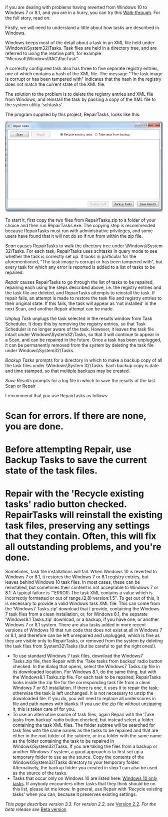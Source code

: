 if you are dealing with problems having reverted from Windows 10 to Windows 7 or 8.1, and you are in a hurry, you can try this [Walk-through](Walk-through).  For the full story, read on.

Firstly, we will need to understand a little about how tasks are described in Windows.

Windows keeps most of the detail about a task in an XML file held under \Windows\System32\Tasks. Task files are held in a directory tree, and are referred to using the relative path, for example “Microsoft\Windows\RAC\RacTask”. 

A correctly configured task also has three to five separate registry entries, one of which contains a hash of the XML file.  The message "The task image is corrupt or has been tampered with" indicates that the hash in the registry does not match the current state of the XML file.

The solution to the problem is to delete the registry entries and XML file from Windows, and reinstall the task by passing a copy of the XML file to the system utility ‘schtasks’.

The program supplied by this project, RepairTasks, looks like this:

![](Documentation_RepairTasksV31.JPG)

To start it, first copy the two files from RepairTasks.zip to a folder of your choice and then run RepairTasks.exe. The copying step is recommended because RepairTasks must run with administrative privileges, and some users have found that it will not do so if run from within the zip file.

_Scan_ causes RepairTasks to walk the directory tree under \Windows\System 32\Tasks. For each task, RepairTasks uses schtasks in query mode to see whether the task is correctly set up. It looks in particular for the aforementioned, "The task image is corrupt or has been tampered with", but every task for which any error is reported is added to a list of tasks to be repaired.

_Repair_ causes RepairTasks to go through the list of tasks to be repaired, repairing each using the steps described above, i.e. the registry entries and the task file are deleted, and RepairTasks attempts to reinstall the task. If repair fails, an attempt is made to restore the task file and registry entries to their original state.  If this fails, the task will appear as 'not installed' in the next Scan, and another Repair attempt can be made. 

_Unplug Task_ unplugs the task selected in the results window from Task Scheduler.  It does this by removing the registry entries, so that Task Scheduler is no longer aware of the task. However, it leaves the task file intact under Windows\System32\Tasks, so that it will continue to appear in a Scan, and can be repaired in the future. Once a task has been unplugged, it can be permanently removed from the system by deleting the task file under Windows\System32\Tasks.

_Backup Tasks_ prompts for a directory in which to make a backup copy of all the task files under \Windows\System 32\Tasks. Each backup copy is date and time stamped, so that multiple backups may be created.

_Save Results_ prompts for a log file in which to save the results of the last Scan or Repair

I recommend that you use RepairTasks as follows:
# Scan for errors. If there are none, you are done.
# Before attempting Repair, use Backup Tasks to save the current state of the task files.
# Repair with the 'Recycle existing tasks' radio button checked. RepairTasks will reinstall the existing task files, preserving any settings that they contain. Often, this will fix all outstanding problems, and you're done.
Sometimes, task file installations will fail. When Windows 10 is reverted to Windows 7 or 8.1, it restores the Windows 7 or 8.1 registry entries, but leaves behind Windows 10 task files.  In most cases, these can be reinstalled, but sometimes their content is not acceptable to Windows 7 or 8.1. A typical failure is “'ERROR: The task XML contains a value which is incorrectly formatted or out of range.(2,8):version:1.5". To get out of this, it is necessary to provide a valid Windows task XML file. This can come from the ‘Windows7 Tasks.zip’ download that I provide, containing the Windows 7 task files from a clean installation, or, for Windows 8.1, the separate ‘Windows8.1 Tasks.zip’ download, or a backup, if you have one; or another Windows 7 or 8.1 system. There are also tasks added in more recent versions of Windows 10 that run code that does not exist at all in Windows 7 or 8.1, and therefore can be left unrepaired and unplugged, which is fine as they are visible only to RepairTasks, or removed from the system by deleting the task files from System32\Tasks (but be careful to get the right ones!).
* To use standard Windows 7 task files, download the Windows7 Tasks.zip file, then Repair with the ‘Take tasks from backup’ radio button checked. In the dialog that opens, select the Windows7 Tasks.zip file in its downloaded location.  For Windows 8.1, do the same thing, but with the Windows8.1 Tasks.zip file. For each task to be repaired, RepairTasks looks inside the zip file for the corresponding task file from a clean Windows 7 or 8.1 installation. If there is one, it uses it to repair the task; otherwise the task is left unchanged. It is not necessary to unzip the downloaded file.  If you do, you will need to replace all underscores in file and path names with blanks. If you use the zip file without unzipping it, this is taken care of for you.
* To use an alternative source of task files, again Repair with the ‘Take tasks from backup' radio button checked, but instead select a folder containing the task XML files. The folder subtree will be searched for task files with the same names as the tasks to be repaired and that are either in the root folder of the subtree, or in a folder with the same name as the folder containing the task to be repaired in Windows\System32\Tasks.  If you are taking the files from a backup or another Windows 7 system, a good approach is to first set up a temporary folder to use as the source. Copy the contents of the Windows\System32\Tasks directory to your temporary folder. Alternatively, the backup folder you created in step 1 can also be used as the source of the tasks.
* Tasks that occur only on Windows 10 are listed here: [Windows 10 only tasks](Windows-10-only-tasks). If anybody encounters other tasks that they think should be on this list, please let me know.
In general, use Repair with 'Recycle existing tasks' when you can, because it preserves existing settings.

_This page describes version 3.3. For version 2.2, see_ [Version 2.2](Version-2.2).  _For the beta release see_  [Beta version](Beta-version)

